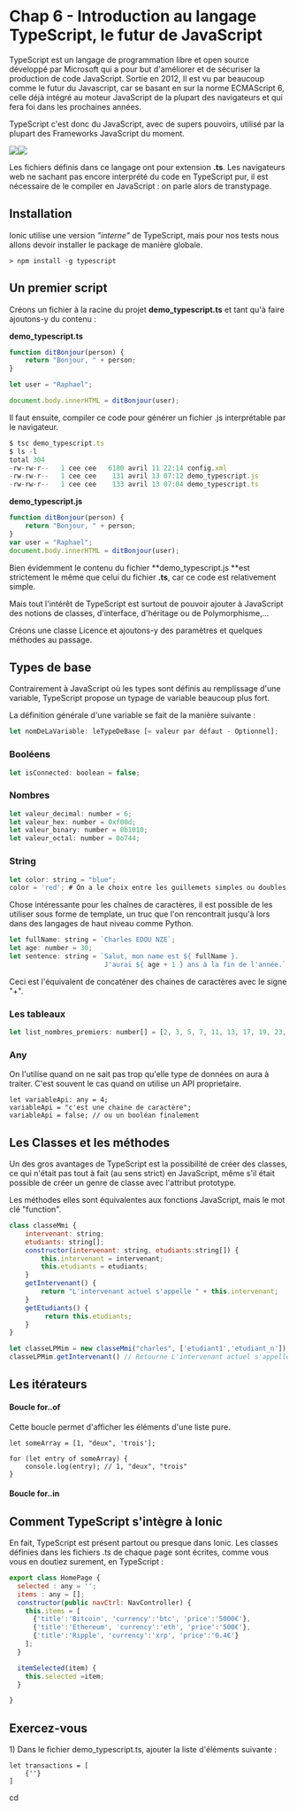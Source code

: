 # Chap 6 - Introduction au langage TypeScript, le futur de JavaScript

TypeScript est un langage de programmation libre et open source développé par Microsoft qui a pour but d'améliorer et de sécuriser la production de code JavaScript. Sortie en 2012, Il est vu par beaucoup comme le futur du Javascript, car se basant en sur la norme ECMAScript 6, celle déjà intégré au moteur JavaScript de la plupart des navigateurs et qui fera foi dans les prochaines années.

TypeScript c'est donc du JavaScript, avec de supers pouvoirs, utilisé par la plupart des Frameworks JavaScript du moment.

![](/assets/typescript_framework_1.png)![](/assets/typescript_framework_2.png)

Les fichiers définis dans ce langage ont pour extension **.ts**. Les navigateurs web ne sachant pas encore interprété du code en TypeScript pur, il est nécessaire de le compiler en JavaScript : on parle alors de transtypage.

## Installation

Ionic utilise une version _"interne"_ de TypeScript, mais pour nos tests nous allons devoir installer le package de manière globale.

```
> npm install -g typescript
```

## Un premier script

Créons un fichier à la racine du projet **demo\_typescript.ts** et tant qu'à faire ajoutons-y du contenu :

**demo\_typescript.ts**

```js
function ditBonjour(person) {
    return "Bonjour, " + person;
}

let user = "Raphael";

document.body.innerHTML = ditBonjour(user);
```

Il faut ensuite, compiler ce code pour générer un fichier .js interprétable par le navigateur.

```js
$ tsc demo_typescript.ts 
$ ls -l
total 304
-rw-rw-r--   1 cee cee   6180 avril 11 22:14 config.xml
-rw-rw-r--   1 cee cee    131 avril 13 07:12 demo_typescript.js
-rw-rw-r--   1 cee cee    133 avril 13 07:04 demo_typescript.ts
```

**demo\_typescript.js**

```js
function ditBonjour(person) {
    return "Bonjour, " + person;
}
var user = "Raphael";
document.body.innerHTML = ditBonjour(user);
```

Bien évidemment le contenu du fichier **demo\_typescript.js **est strictement le même que celui du fichier **.ts**, car ce code est relativement simple.

Mais tout l'intérêt de TypeScript est surtout de pouvoir ajouter à JavaScript des notions de classes, d'interface, d'héritage ou de Polymorphisme,...

Créons une classe Licence et ajoutons-y des paramètres et quelques méthodes au passage.

## Types de base

Contrairement à JavaScript où les types sont définis au remplissage d'une variable, TypeScript propose un typage de variable beaucoup plus fort.

La définition générale d'une variable se fait de la manière suivante :

```js
let nomDeLaVariable: leTypeDeBase [= valeur par défaut - Optionnel];
```

### Booléens

```js
let isConnected: boolean = false;
```

### Nombres

```js
let valeur_decimal: number = 6;
let valeur_hex: number = 0xf00d;
let valeur_binary: number = 0b1010;
let valeur_octal: number = 0o744;
```

### String

```js
let color: string = "blue";
color = 'red'; # On a le choix entre les guillemets simples ou doubles
```

Chose intéressante pour les chaînes de caractères, il est possible de les utiliser sous forme de template, un truc que l'on rencontrait jusqu'à lors dans des langages de haut niveau comme Python.

```js
let fullName: string = `Charles EDOU NZE`;
let age: number = 30;
let sentence: string = `Salut, mon name est ${ fullName }.
                        J'aurai ${ age + 1 } ans à la fin de l'année.`;
```

Ceci est l'équivalent de concaténer des chaines de caractères avec le signe "+".

### Les tableaux

```js
let list_nombres_premiers: number[] = [2, 3, 5, 7, 11, 13, 17, 19, 23, 29, 31];
```

### Any

On l'utilise quand on ne sait pas trop qu'elle type de données on aura à traiter. C'est souvent le cas quand on utilise un API proprietaire.

```
let variableApi: any = 4;
variableApi = "c'est une chaine de caractère";
variableApi = false; // ou un booléan finalement
```

## Les Classes et les méthodes

Un des gros avantages de TypeScript est la possibilité de créer des classes, ce qui n'était pas tout à fait \(au sens strict\) en JavaScript, même s'il était possible de créer un genre de classe avec l'attribut prototype.

Les méthodes elles sont équivalentes aux fonctions JavaScript, mais le mot clé "function".

```js
class classeMmi {
    intervenant: string;
    etudiants: string[];
    constructor(intervenant: string, etudiants:string[]) {
        this.intervenant = intervenant;
        this.etudiants = etudiants;
    }
    getIntervenant() {
        return "L'intervenant actuel s'appelle " + this.intervenant;
    }
    getEtudiants() {
         return this.etudiants;
    }
}

let classeLPMim = new classeMmi("charles", ['etudiant1','etudiant_n']);
classeLPMim.getIntervenant() // Retourne L'intervenant actuel s'appelle charles
```



## Les itérateurs

#### Boucle for..of

Cette boucle permet d'afficher les éléments d'une liste pure.

```
let someArray = [1, "deux", 'trois'];

for (let entry of someArray) {
    console.log(entry); // 1, "deux", "trois"
}

```



#### Boucle for..in



## Comment TypeScript s'intègre à Ionic

En fait, TypeScript est présent partout ou presque dans Ionic. Les classes définies dans les fichiers .ts de chaque page sont écrites, comme vous vous en doutiez surement, en TypeScript :

```js
export class HomePage {
  selected : any = '';
  items : any = [];
  constructor(public navCtrl: NavController) {
    this.items = [
      {'title':'Bitcoin', 'currency':'btc', 'price':'5000€'},
      {'title':'Ethereum', 'currency':'eth', 'price':'500€'},
      {'title':'Ripple', 'currency':'xrp', 'price':'0.4€'}
    ];
  }

  itemSelected(item) {
    this.selected =item;
  }

}
```

## Exercez-vous

1\) Dans le fichier demo\_typescript.ts, ajouter la liste d'éléments suivante :

```
let transactions = [
    {''}
]
```

cd

